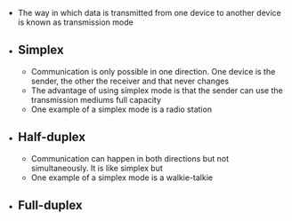 - The way in which data is transmitted from one device to another device is known as transmission mode
- ## Simplex
	- Communication is only possible in one direction. One device is the sender, the other the receiver and that never changes
	- The advantage of using simplex mode is that the sender can use the transmission mediums full capacity
	- One example of a simplex mode is a radio station
- ## Half-duplex
	- Communication can happen in both directions but not simultaneously. It is like simplex but
	- One example of a simplex mode is a walkie-talkie
- ## Full-duplex